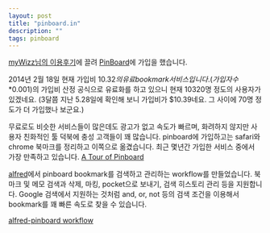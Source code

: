 ```yaml
---
layout: post
title: "pinboard.in"
description: ""
tags: pinboard
---
```


[myWizz님의 이용후기](http://mywizz.tumblr.com/post/76803083545/pinboard)에 끌려 [PinBoard](https://pinboard.in)에 가입을 했습니다.  

2014년 2월 18일 현재 가입비 $10.32의 유료 bookmark 서비스입니다. (가입자수*$0.001)의 가입비 산정
공식으로 유료화를 하고 있으니 현재 10320명 정도의 사용자가 있겠네요. (3달쯤 지난 5.28일에 확인해 보니
가입비가 $10.39네요. 그 사이에 70명 정도가 더 가입했나 보군요.)

무료로도 비슷한 서비스들이 많은데도 광고가 없고 속도가 빠르며, 화려하지 않지만 사용자 친화적인 툴
덕북에 충성 고객들이 꽤 많습니다. pinboard에 가입하고는 safari와 chrome 북마크를 정리하고 이쪽으로
옮겼습니다. 최근 몇년간 가입한 서비스 중에서 가장 만족하고 있습니다. [A Tour of Pinboard](https://pinboard.in/tour/)

<!-- more -->

[alfred](http://www.alfredapp.com)에서 pinboard bookmark를 검색하고 관리하는 workflow를
만들었습니다. 북마크 및 메모 검색과 삭제, 마킹, pocket으로 보내기, 검색 히스토리 관리 등을
지원합니다. Google 검색에서 지원하는 것처럼 and, or, not 등의 검색 조건을 이용해서 bookmark를 꽤 빠른
속도로 찾을 수 있습니다.

[alfred-pinboard workflow](https://github.com/jmjeong/alfred-extension/tree/master/pinboard)
